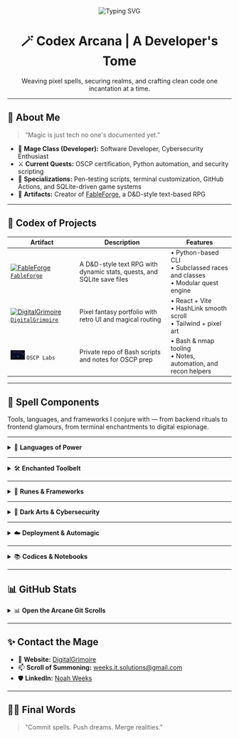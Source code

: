 <!-- Optional Custom Banner -->
<!-- Replace the link below with a real image if you want a banner -->

<!-- Typing animation -->
<p align="center">
  <img src="https://readme-typing-svg.demolab.com?font=Fira+Code&pause=1000&color=8F48F7&center=true&vCenter=true&width=440&lines=Noah+Weeks;Digital+Mage;Cybersecurity+Apprentice;Code+Conjurer" alt="Typing SVG" />
</p>

<h1 align="center">🪄 Codex Arcana | A Developer's Tome</h1>
<p align="center">Weaving pixel spells, securing realms, and crafting clean code one incantation at a time.</p>

---

## 🧙 About Me

> “Magic is just tech no one's documented yet.”

- 🧠 **Mage Class (Developer):** Software Developer, Cybersecurity Enthusiast
- ⚔️ **Current Quests:** OSCP certification, Python automation, and security scripting
- 🔮 **Specializations:** Pen-testing scripts, terminal customization, GitHub Actions, and SQLite-driven game systems
- 📖 **Artifacts:** Creator of [FableForge](https://github.com/Nullgrimoire/FableForge), a D&D-style text-based RPG

---

## 📜 Codex of Projects

| Artifact        | Description  | Features |
|----------------|--------------|----------|
| [<img src="https://raw.githubusercontent.com/Nullgrimoire/FableForge/main/assets/banner.png" alt="FableForge" width="32"/>](https://github.com/Nullgrimoire/FableForge) [`FableForge`](https://github.com/Nullgrimoire/FableForge) | A D&D-style text RPG with dynamic stats, quests, and SQLite save files | • Python-based CLI<br>• Subclassed races and classes<br>• Modular quest engine |
| [<img src="https://raw.githubusercontent.com/Nullgrimoire/DigitalGrimoire/main/assets/banner.png" alt="DigitalGrimoire" width="32"/>](https://github.com/Nullgrimoire/DigitalGrimoire) [`DigitalGrimoire`](https://github.com/Nullgrimoire/DigitalGrimoire) | Pixel fantasy portfolio with retro UI and magical routing | • React + Vite<br>• HashLink smooth scroll<br>• Tailwind + pixel art |
| [<img src="https://raw.githubusercontent.com/Nullgrimoire/Nullgrimoire/main/assets/banner.png" alt="OSCP Labs" width="32"/>](#) `OSCP Labs` | Private repo of Bash scripts and notes for OSCP prep | • Bash & nmap tooling<br>• Notes, automation, and recon helpers |

---

## 🧪 Spell Components

Tools, languages, and frameworks I conjure with — from backend rituals to frontend glamours, from terminal enchantments to digital espionage.

---

<details>
<summary>📜 <strong>Languages of Power</strong></summary>

- 🐍 **Python** — scripting, automation, RPG logic, hacking tools
- 🦫 **Go (Golang)** — building fast CLI tools and scanners
- 🧙‍♂️ **JavaScript** — UI interactivity, React components, frontend spells
- 🪄 **Bash** — terminal automation, dotfiles, custom CLI incantations

</details>

---

<details>
<summary>🛠️ <strong>Enchanted Toolbelt</strong></summary>

- 🧩 **VS Code** — primary IDE, configured with themes and plugin familiars
- 🧭 **Git & GitHub** — version control rituals, branches, PRs, Actions
- ⚙️ **tmux** / **zsh** / **Oh My Posh** — terminal multiplexing & status glyphs
- 🐧 **Ubuntu Linux** (WSL & native) — your development sanctum
- 🧰 **curl**, **jq**, **ripgrep**, **htop** — reliable shell scrolls

</details>

---

<details>
<summary>🧷 <strong>Runes & Frameworks</strong></summary>

- ⚛️ **React** — enchanted frontend rendering for portfolio and UI spells
- 🌬️ **TailwindCSS** — utility-first style crafting
- 🐍 **Flask** — lightweight Python webbinding
- 🧱 **SQLite** — persistent character data for FableForge
- 🔩 **Godot** *(experimental)* — gamedev engine for side quests

</details>

---

<details>
<summary>🔐 <strong>Dark Arts & Cybersecurity</strong></summary>

- 🧿 **Burp Suite** — web application sorcery & traffic manipulation
- 🕵️‍♂️ **Nmap** — network reconnaissance spells
- 🧛‍♂️ **Kali Linux** — OSCP prep and penetration testing rituals
- 🧨 **Metasploit**, **Netcat**, **Enum4linux** — deeper intrusion magic
- 🔐 **Hashcat**, **John the Ripper** — password cracking incantations

</details>

---

<details>
<summary>☁️ <strong>Deployment & Automagic</strong></summary>

- 🧙‍♂️ **GitHub Actions** — CI/CD spell triggers and test rituals
- 🚀 **Netlify** / **GitHub Pages** — for portfolio site hosting
- 🧪 **Postman**, **Insomnia** — for testing scroll-based APIs

</details>

---

<details>
<summary>📚 <strong>Codices & Notebooks</strong></summary>

- 🧠 **Notion** — digital grimoire, project boards, character sheets
- 🧾 **Obsidian** — second brain & markdown spell scrolls
- 🧮 **Markdown** — for README incantations and open-source lore

</details>

---

## 📊 GitHub Stats

<details>
<summary>📊 <strong>Open the Arcane Git Scrolls</strong></summary>
<p align="center">

  <img src="https://github-readme-stats.vercel.app/api?username=Nullgrimoire&show_icons=true&theme=tokyonight" />
  <img src="https://github-readme-stats.vercel.app/api/top-langs/?username=Nullgrimoire&layout=compact&theme=tokyonight" />

</p>

</details>

---

## ✨ Contact the Mage

- 📜 **Website:** [DigitalGrimoire](https://nullgrimoire.github.io/DigitalGrimoire/)
- 📫 **Scroll of Summoning:** [weeks.it.solutions@gmail.com](mailto:weeks.it.solutions@gmail.com)
- 🛡️ **LinkedIn:** [Noah Weeks](https://linkedin.com/in/noahweeks)

---

## 🧙‍♂️ Final Words

> "Commit spells. Push dreams. Merge realities."
